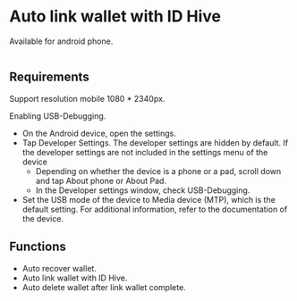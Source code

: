 # Auto link wallet with ID Hive
Available for android phone.

<div align="center">
  <img src="https://s.isanook.com/hi/0/rp/rc/w728h437/yatxacm1w0/aHR0cHM6Ly9zLmlzYW5vb2suY29tL2hpLzAvdWQvMzA5LzE1NDg0NDEvMy5qcGc=.webp" alt=""/>
</div>

## Requirements
Support resolution mobile 1080 * 2340px.

Enabling USB-Debugging.
- On the Android device, open the settings.
- Tap Developer Settings. The developer settings are hidden by default. If the developer settings are not included in the settings menu of the device
  - Depending on whether the device is a phone or a pad, scroll down and tap About phone or About Pad.
  - In the Developer settings window, check USB-Debugging.
- Set the USB mode of the device to Media device (MTP), which is the default setting. For additional information, refer to the documentation of the device.

## Functions
- Auto recover wallet.
- Auto link wallet with ID Hive.
- Auto delete wallet after link wallet complete.

<div align="center">
  <img src="https://res.cloudinary.com/dtxsiexns/image/upload/v1661854345/imgonline-com-ua-resize-C362ZbApHKFaHX_mtxose.jpg" alt=""/>
</div>
